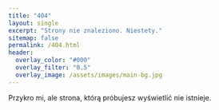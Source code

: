 ```yaml
---
title: "404"
layout: single
excerpt: "Strony nie znaleziono. Niestety."
sitemap: false
permalink: /404.html
header:
  overlay_color: "#000"
  overlay_filter: "0.5"
  overlay_image: /assets/images/main-bg.jpg
---
```


Przykro mi, ale strona, którą próbujesz wyświetlić nie istnieje.

